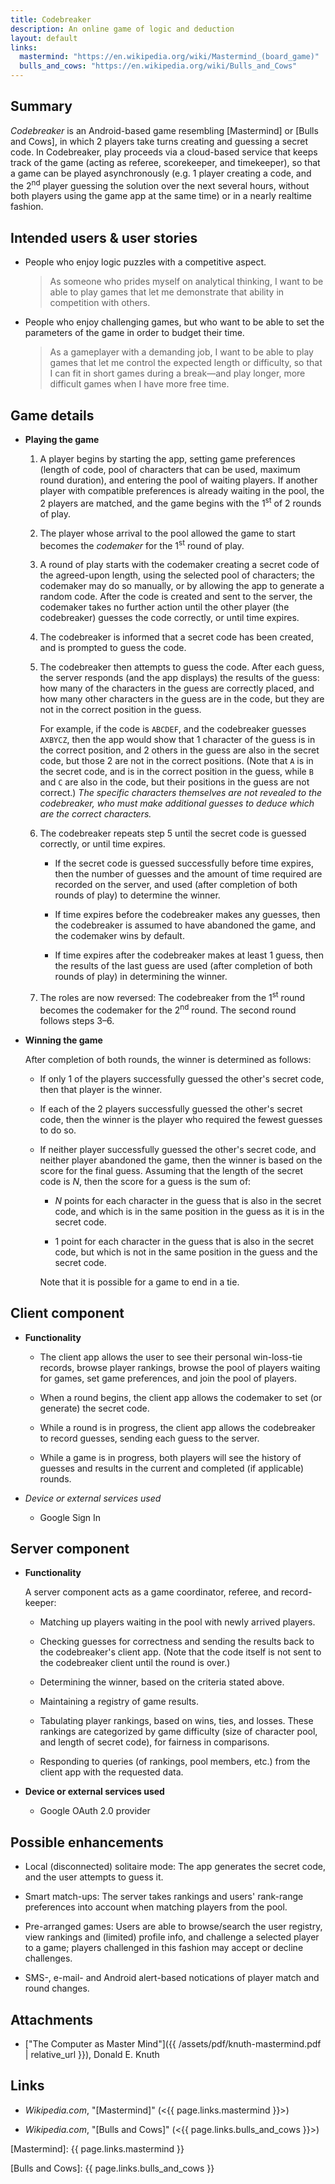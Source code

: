 ```yaml
---
title: Codebreaker
description: An online game of logic and deduction
layout: default
links:
  mastermind: "https://en.wikipedia.org/wiki/Mastermind_(board_game)"
  bulls_and_cows: "https://en.wikipedia.org/wiki/Bulls_and_Cows"
---
```


## Summary

_Codebreaker_ is an Android-based game resembling [Mastermind] or [Bulls and Cows], in which 2 players take turns creating and guessing a secret code. In Codebreaker, play proceeds via a cloud-based service that keeps track of the game (acting as referee, scorekeeper, and timekeeper), so that a game can be played asynchronously (e.g. 1 player creating a code, and the 2<sup>nd</sup> player guessing the solution over the next several hours, without both players using the game app at the same time) or in a nearly realtime fashion.

## Intended users &amp; user stories

* People who enjoy logic puzzles with a competitive aspect.

    > As someone who prides myself on analytical thinking, I want to be able to play games that let me demonstrate that ability in competition with others.

* People who enjoy challenging games, but who want to be able to set the parameters of the game in order to budget their time.

    > As a gameplayer with a demanding job, I want to be able to play games that let me control the expected length or difficulty, so that I can fit in short games during a break&mdash;and play longer, more difficult games when I have more free time.

## Game details

* **Playing the game**

    1. A player begins by starting the app, setting game preferences (length of code, pool of characters that can be used, maximum round duration), and entering the pool of waiting players. If another player with compatible preferences is already waiting in the pool, the 2 players are matched, and the game begins with the 1<sup>st</sup> of 2 rounds of play. 

    2. The player whose arrival to the pool allowed the game to start becomes the _codemaker_ for the 1<sup>st</sup> round of play. 

    3. A round of play starts with the codemaker creating a secret code of the agreed-upon length, using the selected pool of characters; the codemaker may do so manually, or by allowing the app to generate a random code. After the code is created and sent to the server, the codemaker takes no further action until the other player (the codebreaker) guesses the code correctly, or until time expires.

    4. The codebreaker is informed that a secret code has been created, and is prompted to guess the code. 

    5. The codebreaker then attempts to guess the code. After each guess, the server responds (and the app displays) the results of the guess: how many of the characters in the guess are correctly placed, and how many other characters in the guess are in the code, but they are not in the correct position in the guess.

        For example, if the code is `ABCDEF`, and the codebreaker guesses `AXBYCZ`, then the app would show that 1 character of the guess is in the correct position, and 2 others in the guess are also in the secret code, but those 2 are not in the correct positions. (Note that `A` is in the secret code, and is in the correct position in the guess, while `B` and `C` are also in the code, but their positions in the guess are not correct.) _The specific characters themselves are not revealed to the codebreaker, who must make additional guesses to deduce which are the correct characters._

    6. The codebreaker repeats step 5 until the secret code is guessed correctly, or until time expires. 

        * If the secret code is guessed successfully before time expires, then the number of guesses and the amount of time required are recorded on the server, and used (after completion of both rounds of play) to determine the winner.
        
        * If time expires before the codebreaker makes any guesses, then the codebreaker is assumed to have abandoned the game, and the codemaker wins by default. 
        
        * If time expires after the codebreaker makes at least 1 guess, then the results of the last guess are used (after completion of both rounds of play) in determining the winner.
        
    7. The roles are now reversed: The codebreaker from the 1<sup>st</sup> round becomes the codemaker for the 2<sup>nd</sup> round. The second round follows steps 3&ndash;6.

* **Winning the game**

    After completion of both rounds, the winner is determined as follows:

    * If only 1 of the players successfully guessed the other's secret code, then that player is the winner.

    * If each of the 2 players successfully guessed the other's secret code, then the winner is the player who required the fewest guesses to do so.

    * If neither player successfully guessed the other's secret code, and neither player abandoned the game, then the winner is based on the score for the final guess. Assuming that the length of the secret code is _N_, then the score for a guess is the sum of:

        * _N_ points for each character in the guess that is also in the secret code, and which is in the same position in the guess as it is in the secret code.
        
        * 1 point for each character in the guess that is also in the secret code, but which is not in the same position in the guess and the secret code.
        
        Note that it is possible for a game to end in a tie.

## Client component

* **Functionality**

    * The client app allows the user to see their personal win-loss-tie records, browse player rankings, browse the pool of players waiting for games, set game preferences, and join the pool of players.

    * When a round begins, the client app allows the codemaker to set (or generate) the secret code.

    * While a round is in progress, the client app allows the codebreaker to record guesses, sending each guess to the server.

    * While a game is in progress, both players will see the history of guesses and results in the current and completed (if applicable) rounds.

* *Device or external services used*

    * Google Sign In

## Server component

* **Functionality**

    A server component acts as a game coordinator, referee, and record-keeper: 

    * Matching up players waiting in the pool with newly arrived players.

    * Checking guesses for correctness and sending the results back to the codebreaker's client app. (Note that the code itself is not sent to the codebreaker client until the round is over.)

    * Determining the winner, based on the criteria stated above.

    * Maintaining a registry of game results.

    * Tabulating player rankings, based on wins, ties, and losses. These rankings are categorized by game difficulty (size of character pool, and length of secret code), for fairness in comparisons.

    * Responding to queries (of rankings, pool members, etc.) from the client app with the requested data.

* **Device or external services used**

    * Google OAuth 2.0 provider

## Possible enhancements

* Local (disconnected) solitaire mode: The app generates the secret code, and the user attempts to guess it.

* Smart match-ups: The server takes rankings and users' rank-range preferences into account when matching players from the pool.

* Pre-arranged games: Users are able to browse/search the user registry, view rankings and (limited) profile info, and challenge a selected player to a game; players challenged in this fashion may accept or decline challenges.

* SMS-, e-mail- and Android alert-based notications of player match and round changes.

## Attachments

* ["The Computer as Master Mind"]({{ /assets/pdf/knuth-mastermind.pdf | relative_url }}), Donald E. Knuth

## Links

* _Wikipedia.com_, "[Mastermind]" (<{{ page.links.mastermind }}>)

* _Wikipedia.com_, "[Bulls and Cows]" (<{{ page.links.bulls_and_cows }}>)


[Mastermind]: {{ page.links.mastermind }}

[Bulls and Cows]: {{ page.links.bulls_and_cows }}
